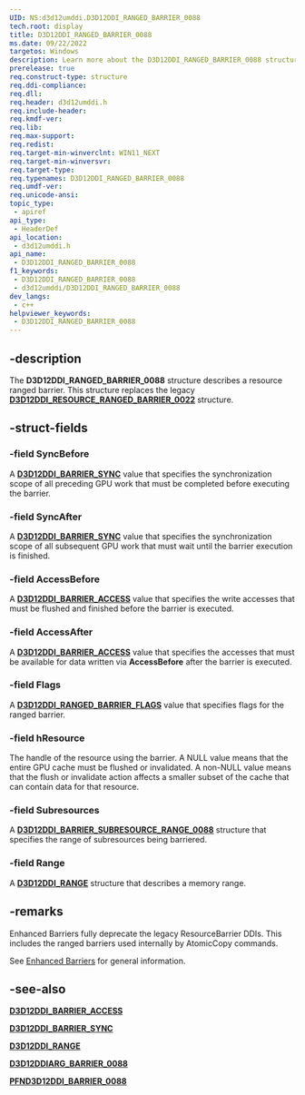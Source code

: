 ```yaml
---
UID: NS:d3d12umddi.D3D12DDI_RANGED_BARRIER_0088
tech.root: display
title: D3D12DDI_RANGED_BARRIER_0088
ms.date: 09/22/2022
targetos: Windows
description: Learn more about the D3D12DDI_RANGED_BARRIER_0088 structure.
prerelease: true
req.construct-type: structure
req.ddi-compliance: 
req.dll: 
req.header: d3d12umddi.h
req.include-header: 
req.kmdf-ver: 
req.lib: 
req.max-support: 
req.redist: 
req.target-min-winverclnt: WIN11_NEXT
req.target-min-winversvr: 
req.target-type: 
req.typenames: D3D12DDI_RANGED_BARRIER_0088
req.umdf-ver: 
req.unicode-ansi: 
topic_type:
 - apiref
api_type:
 - HeaderDef
api_location:
 - d3d12umddi.h
api_name:
 - D3D12DDI_RANGED_BARRIER_0088
f1_keywords:
 - D3D12DDI_RANGED_BARRIER_0088
 - d3d12umddi/D3D12DDI_RANGED_BARRIER_0088
dev_langs:
 - c++
helpviewer_keywords:
 - D3D12DDI_RANGED_BARRIER_0088
---
```


## -description

The **D3D12DDI_RANGED_BARRIER_0088** structure describes a resource ranged barrier. This structure replaces the legacy [**D3D12DDI_RESOURCE_RANGED_BARRIER_0022**](ns-d3d12umddi-d3d12ddi_resource_ranged_barrier_0022.md) structure.

## -struct-fields

### -field SyncBefore

A [**D3D12DDI_BARRIER_SYNC**](ne-d3d12umddi-d3d12ddi_barrier_sync.md) value that specifies the synchronization scope of all preceding GPU work that must be completed before executing the barrier.

### -field SyncAfter

A [**D3D12DDI_BARRIER_SYNC**](ne-d3d12umddi-d3d12ddi_barrier_sync.md) value that specifies the synchronization scope of all subsequent GPU work that must wait until the barrier execution is finished.

### -field AccessBefore

A [**D3D12DDI_BARRIER_ACCESS**](ne-d3d12umddi-d3d12ddi_barrier_access.md) value that specifies the write accesses that must be flushed and finished before the barrier is executed.

### -field AccessAfter

A [**D3D12DDI_BARRIER_ACCESS**](ne-d3d12umddi-d3d12ddi_barrier_access.md) value that specifies the accesses that must be available for data written via **AccessBefore** after the barrier is executed.

### -field Flags

A [**D3D12DDI_RANGED_BARRIER_FLAGS**](ne-d3d12umddi-d3d12ddi_ranged_barrier_flags.md) value that specifies flags for the ranged barrier.

### -field hResource

The handle of the resource using the barrier. A NULL value means that the entire GPU cache must be flushed or invalidated. A non-NULL value means that the flush or invalidate action affects a smaller subset of the cache that can contain data for that resource.

### -field Subresources

A [**D3D12DDI_BARRIER_SUBRESOURCE_RANGE_0088**](ns-d3d12umddi-d3d12ddi_barrier_subresource_range_0088.md) structure that specifies the range of subresources being barriered.

### -field Range

A [**D3D12DDI_RANGE**](ns-d3d12umddi-d3d12ddi_range) structure that describes a memory range.

## -remarks

Enhanced Barriers fully deprecate the legacy ResourceBarrier DDIs. This includes the ranged barriers used internally by AtomicCopy commands.

See [Enhanced Barriers](/windows-hardware/drivers/display/enhanced-barriers) for general information.

## -see-also

[**D3D12DDI_BARRIER_ACCESS**](ne-d3d12umddi-d3d12ddi_barrier_access.md)

[**D3D12DDI_BARRIER_SYNC**](ne-d3d12umddi-d3d12ddi_barrier_sync.md)

[**D3D12DDI_RANGE**](ns-d3d12umddi-d3d12ddi_range)

[**D3D12DDIARG_BARRIER_0088**](ns-d3d12umddi-d3d12ddiarg_barrier_0088.md)

[**PFND3D12DDI_BARRIER_0088**](nc-d3d12umddi-pfnd3d12ddi_barrier_0088.md)

